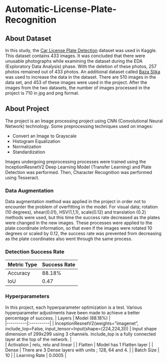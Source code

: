 # Automatic-License-Plate-Recognition

## About Dataset
In this study, the <a href="https://www.kaggle.com/datasets/andrewmvd/car-plate-detection" target="_blank"> Car License Plate Detection</a> dataset was used in Kaggle. This dataset contains 433 images. It was concluded that there were unusable photographs while examining the dataset during the EDA (Exploratory Data Analysis) phase. With the deletion of these photos, 257 photos remained out of 433 photos. An additional dataset called <a href="http://www.zemris.fer.h" target="_blank">  Baza Slika</a> was used to increase the data in the dataset. There are 510 images in the data set, and 453 of these images were used in the project. After the images from the two datasets, the number of images processed in the project is 710 in jpg and png format.


## About Project
The project is an Image processing project using CNN (Convolutional Neural Network) technology. Some preprocessing techniques used on images:
* Convert an Image to Grayscale
* Histogram Equalization
* Normalization
* Standardization

Images undergoing preprocessing processes were trained using the InceptionResnetV2 Deep Learning Model (Transfer Learning) and Plate Detection was performed. Then, Character Recognition was performed using Tesseract.


### Data Augmentation
Data augmentation method was applied in the project in order not to encounter the problem of overfitting in the model. For visual data; rotation (10 degrees), shear(0.01), HSV(1,1,1), scale(0.12) and translation (0.2) methods were used, but this time the success rate decreased as the plates were changed in the new images. These processes were applied to the plate coordinate information, so that even if the images were rotated 10 degrees or scaled by 0.12, the success rate was prevented from decreasing as the plate coordinates also went through the same process.


 ### Detection Success Rate
| Metric Type    |      Success Rate      |  
|----------|:----------|
| Accuracy  | 88.18% |  
| IoU  | 0.47 | 


### Hyperparameters
In this project, each hyperparameter optimization is a test. Various hyperparameter adjustments have been made to achieve a better percentage of success.
| Layers   |      Model (88.18%)      |  
|----------|:----------|
| InceptionResnetV2(weights=”imagenet”, include_top=False, input_tensor=Input(shape=(224,224,3)))  | Input shape dimension of 299x299 using 3 channels. include_top is a fully connected layer at the top of the network. |  
| Activation | relu, relu and linear | 
| Flatten | Model has 1 Flatten layer | 
| Dense | There are 3 Dense layers with units ; 128, 64 and 4. | 
| Batch Size | 10 | 
| Learning Rate | 0.0005 | 




